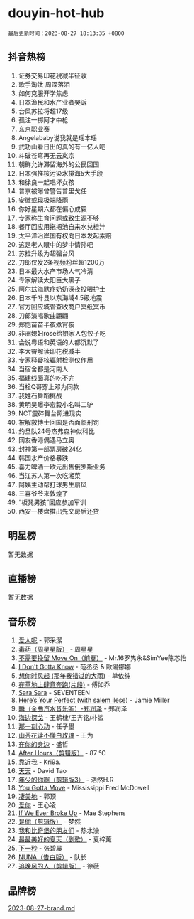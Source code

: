 # douyin-hot-hub

`最后更新时间：2023-08-27 18:13:35 +0800`

## 抖音热榜

1. 证券交易印花税减半征收
1. 歌手淘汰 周深落泪
1. 如何克服开学焦虑
1. 日本渔民和水产业者哭诉
1. 台风苏拉将超17级
1. 孤注一掷阿才中枪
1. 东京职业赛
1. Angelababy说我就是瑶本瑶
1. 武功山看日出的真的有一亿人吧
1. 斗破苍穹再无云岚宗
1. 朝鲜允许滞留海外的公民回国
1. 日本强推核污染水排海5大手段
1. 和徐良一起唱坏女孩
1. 普京被曝曾警告普里戈任
1. 安徽或现极端降雨
1. 你好星期六都在偏心成毅
1. 专家称生育问题或致生源不够
1. 餐厅回应用拖把池自来水兑橙汁
1. 太平洋沿岸国有权向日本发起索赔
1. 这是老人眼中的梦中情孙吧
1. 苏拉升级为超强台风
1. 刀郎仅发2条视频粉丝超1200万
1. 日本最大水产市场人气冷清
1. 专家解读太阳巨大黑子
1. 阿尔兹海默症奶奶深夜投喂护士
1. 日本千叶县以东海域4.5级地震
1. 官方回应城管查收商户冥纸冥币
1. 刀郎演唱歌曲翩翩
1. 郑恺苗苗半夜煮宵夜
1. 非洲媳妇rose给娘家人包饺子吃
1. 会说粤语和英语的人都沉默了
1. 李大霄解读印花税减半
1. 专家释疑核辐射检测仪作用
1. 当宿舍都是河南人
1. 福建线面真的吃不完
1. 当栓Q哥穿上邓为同款
1. 我姓石舞蹈挑战
1. 黄明昊曝李宏毅小名叫二驴
1. NCT震碎舞台照进现实
1. 被解救博士回国是否面临刑罚
1. 约旦队24号杰弗森神似科比
1. 网友香港偶遇马立奥
1. 封神第一部票房破24亿
1. 韩国水产价格暴跌
1. 喜力啤酒一欧元出售俄罗斯业务
1. 当江苏人第一次吃湘菜
1. 阿姨主动帮打球男生扇风
1. 三喜爷爷来敦煌了
1. “板凳男孩”回应参加军训
1. 西安一楼盘推出先交房后还贷

## 明星榜

暂无数据

## 直播榜

暂无数据

## 音乐榜

1. [爱人呢](https://sf3-cdn-tos.douyinstatic.com/obj/tos-cn-ve-2774/2041dc10f3c442f1992b439a00eaf2ba) - 郭采潔
1. [毒药（周星星版）](https://sf3-cdn-tos.douyinstatic.com/obj/tos-cn-ve-2774/oAXunb2JtDTQMcBfaEkg8Be5IhZQCmGByB0V33) - 周星星
1. [不需要挽留 Move On（前奏）](https://sf3-cdn-tos.douyinstatic.com/obj/tos-cn-ve-2774/ooCBhgCCkF4nExzQL9WZSUbitfA8IsDkgQIYhe) - Mr.16罗隽永&SimYee陈芯怡
1. [I Don't Gotta Know](https://sf3-cdn-tos.douyinstatic.com/obj/tos-cn-ve-2774/o8nCfgMGwCsAvgDe5bzzaDQDFf6ksAUxrlFC8J) - 范丞丞 & 歐陽娜娜
1. [想你时风起 (那年我错过的大雨)](https://sf3-cdn-tos.douyinstatic.com/obj/tos-cn-ve-2774/ooR7G8ftDMzIgnxa0HbReM4CZ74qknQABLtHB1) - 单依纯
1. [在草地上肆意奔跑(片段)](https://sf6-cdn-tos.douyinstatic.com/obj/tos-cn-ve-2774/8831d494742f45dabdfa8adb8b817259) - 傅如乔
1. [Sara Sara](https://sf6-cdn-tos.douyinstatic.com/obj/tos-cn-ve-2774/oAceDXU2gVHZCQFrkrYmX8e5tUBxQPb6Bmd2nF) - SEVENTEEN
1. [Here’s Your Perfect (with salem ilese)](https://sf6-cdn-tos.douyinstatic.com/obj/tos-cn-ve-2774/076b1576c6c546598f803fe53da388a7) - Jamie Miller
1. [瞬（全曲汽水音乐听）-郑润泽](https://sf6-cdn-tos.douyinstatic.com/obj/tos-cn-ve-2774/o4Vb9eJZClCZTnRQYy0BRSeHGrDtrkrQgIBvQt) - 郑润泽
1. [海边探戈](https://sf3-cdn-tos.douyinstatic.com/obj/tos-cn-ve-2774/os9gE0VQCGqt6VQkZDyBBYvfSDY0QFe3vVmubn) - 王鹤棣/王齐铭/朴鲨
1. [那一刻心动](https://sf6-cdn-tos.douyinstatic.com/obj/tos-cn-ve-2774/4c0ed00133e3439592b4741c72acc6f3) - 任子墨
1. [山茶花读不懂白玫瑰](https://sf6-cdn-tos.douyinstatic.com/obj/tos-cn-ve-2774/osfn8B7DktrRHEPJgPCfDbw7QDQEkwC16BxZg9) - 王为
1. [在你的身边](https://sf6-cdn-tos.douyinstatic.com/obj/tos-cn-ve-2774/9dce2ee6c9f84c17a6d68458730d7ae8) - 盛哲
1. [After Hours（剪辑版）](https://sf6-cdn-tos.douyinstatic.com/obj/tos-cn-ve-2774/owgWztApWhImMFMpyEyQfAIyIusRBioqSgWk7T) - 87 ℃
1. [靠近我](https://sf6-cdn-tos.douyinstatic.com/obj/tos-cn-ve-2774/oMGCfQ3FZdrziXO1QC8zgfNXawBf91hGAIvUrY) - Kri9a.
1. [天天](https://sf3-cdn-tos.douyinstatic.com/obj/tos-cn-ve-2774/6b075c4856e34a60a1ef022c4a80dec5) - David Tao
1. [年少的你啊（剪辑版3）](https://sf3-cdn-tos.douyinstatic.com/obj/tos-cn-ve-2774/oo2vDGhzyAtN1QLfh5k1iBIpWAv2NOZQysM5tK) - 浩然H.R
1. [You Gotta Move](https://sf6-cdn-tos.douyinstatic.com/obj/tos-cn-ve-2774/a2b672af67514106b25cdfd6f1a8aad2) - Mississippi Fred McDowell
1. [凄美地](https://sf3-cdn-tos.douyinstatic.com/obj/tos-cn-ve-2774/oshF4RgFMhmTSa4jCaHNUXI0NetFtBBQBzBZdf) - 郭顶
1. [爱你](https://sf6-cdn-tos.douyinstatic.com/obj/tos-cn-ve-2774/738d8b240f1e4519b44cf31c84e02e24) - 王心凌
1. [If We Ever Broke Up](https://sf6-cdn-tos.douyinstatic.com/obj/tos-cn-ve-2774/o8onj5HDk0ImtBmO0URBfeyCDXQJMYkQ1gb8Zy) - Mae Stephens
1. [是你（剪辑版）](https://sf3-cdn-tos.douyinstatic.com/obj/tos-cn-ve-2774/46019dae783c4c969944217fe1cfafc4) - 梦然
1. [我和比奇堡的朋友们](https://sf6-cdn-tos.douyinstatic.com/obj/tos-cn-ve-2774/f0505db981ea4a6d91453a15924a82aa) - 热水澡
1. [最最美好的夏天（副歌）](https://sf6-cdn-tos.douyinstatic.com/obj/tos-cn-ve-2774/o4FMghDLZkPIkCutdrsXlbTHcaZztBfeCp9AFS) - 夏梓薰
1. [下一秒](https://sf3-cdn-tos.douyinstatic.com/obj/tos-cn-ve-2774/16eedda97153423db2501ff6373be86a) - 张碧晨
1. [NUNA（告白版）](https://sf6-cdn-tos.douyinstatic.com/obj/tos-cn-ve-2774/a65828cbd8ce41a78a430a58b49f4feb) - 队长
1. [追晚风的人（剪辑版）](https://sf6-cdn-tos.douyinstatic.com/obj/tos-cn-ve-2774/560835060af84ac29cd5c12e2a98f7eb) - 徐薇

## 品牌榜

[2023-08-27-brand.md](2023-08-27-brand.md)
